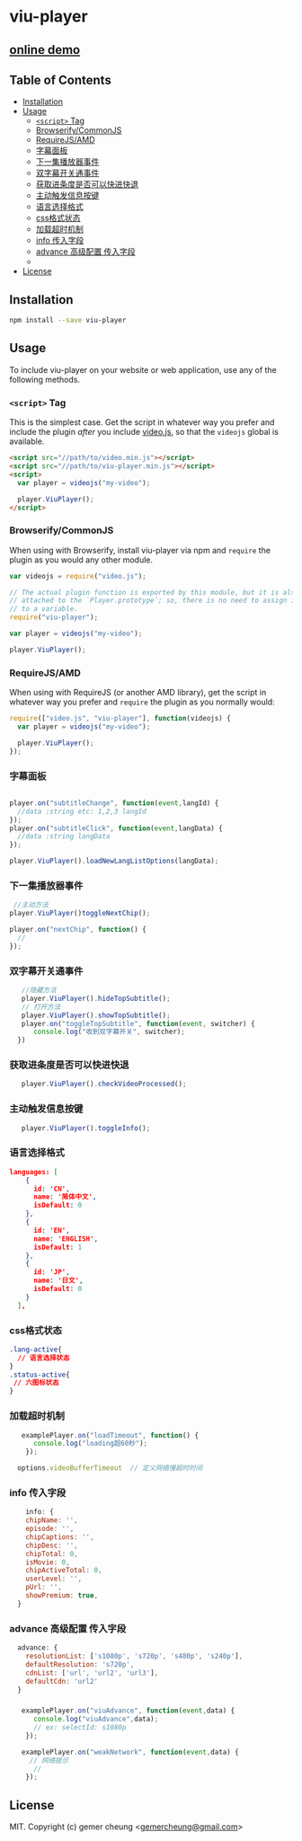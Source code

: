 # viu-player


## [online demo](http://blog.gemer.xyz/viu-player/)  
## Table of Contents

<!-- START doctoc generated TOC please keep comment here to allow auto update -->
<!-- DON'T EDIT THIS SECTION, INSTEAD RE-RUN doctoc TO UPDATE -->


- [Installation](#installation)
- [Usage](#usage)
  - [`<script>` Tag](#script-tag)
  - [Browserify/CommonJS](#browserifycommonjs)
  - [RequireJS/AMD](#requirejsamd)
  - [字幕面板](#%E5%AD%97%E5%B9%95%E9%9D%A2%E6%9D%BF)
  - [下一集播放器事件](#%E4%B8%8B%E4%B8%80%E9%9B%86%E6%92%AD%E6%94%BE%E5%99%A8%E4%BA%8B%E4%BB%B6)
  - [双字幕开关通事件](#%E5%8F%8C%E5%AD%97%E5%B9%95%E5%BC%80%E5%85%B3%E9%80%9A%E4%BA%8B%E4%BB%B6)
  - [获取进条度是否可以快进快退](#%E8%8E%B7%E5%8F%96%E8%BF%9B%E6%9D%A1%E5%BA%A6%E6%98%AF%E5%90%A6%E5%8F%AF%E4%BB%A5%E5%BF%AB%E8%BF%9B%E5%BF%AB%E9%80%80)
  - [主动触发信息按键](#%E4%B8%BB%E5%8A%A8%E8%A7%A6%E5%8F%91%E4%BF%A1%E6%81%AF%E6%8C%89%E9%94%AE)
  - [语言选择格式](#%E8%AF%AD%E8%A8%80%E9%80%89%E6%8B%A9%E6%A0%BC%E5%BC%8F)
  - [css格式状态](#css%E6%A0%BC%E5%BC%8F%E7%8A%B6%E6%80%81)
  - [加载超时机制](#%E5%8A%A0%E8%BD%BD%E8%B6%85%E6%97%B6%E6%9C%BA%E5%88%B6)
  - [info 传入字段](#info-%E4%BC%A0%E5%85%A5%E5%AD%97%E6%AE%B5)
  - [advance 高级配置 传入字段](#advance-%E9%AB%98%E7%BA%A7%E9%85%8D%E7%BD%AE-%E4%BC%A0%E5%85%A5%E5%AD%97%E6%AE%B5)
  - [](#)
- [License](#license)

<!-- END doctoc generated TOC please keep comment here to allow auto update -->

## Installation

```sh
npm install --save viu-player
```

## Usage

To include viu-player on your website or web application, use any of the following methods.

### `<script>` Tag

This is the simplest case. Get the script in whatever way you prefer and include the plugin _after_ you include [video.js][videojs], so that the `videojs` global is available.

```html
<script src="//path/to/video.min.js"></script>
<script src="//path/to/viu-player.min.js"></script>
<script>
  var player = videojs("my-video");

  player.ViuPlayer();
</script>
```

### Browserify/CommonJS

When using with Browserify, install viu-player via npm and `require` the plugin as you would any other module.

```js
var videojs = require("video.js");

// The actual plugin function is exported by this module, but it is also
// attached to the `Player.prototype`; so, there is no need to assign it
// to a variable.
require("viu-player");

var player = videojs("my-video");

player.ViuPlayer();
```

### RequireJS/AMD

When using with RequireJS (or another AMD library), get the script in whatever way you prefer and `require` the plugin as you normally would:

```js
require(["video.js", "viu-player"], function(videojs) {
  var player = videojs("my-video");

  player.ViuPlayer();
});
```

### 字幕面板

```js

player.on("subtitleChange", function(event,langId) {
  //data :string etc: 1,2,3 langId
});
player.on("subtitleClick", function(event,langData) {
  //data :string langData
});

player.ViuPlayer().loadNewLangListOptions(langData);
```

### 下一集播放器事件

```js
 //主动方法
player.ViuPlayer()toggleNextChip();

player.on("nextChip", function() {
  //
});
```

### 双字幕开关通事件

```js
   //隐藏方法
   player.ViuPlayer().hideTopSubtitle();   
   // 打开方法
   player.ViuPlayer().showTopSubtitle();
   player.on("toggleTopSubtitle", function(event, switcher) {
      console.log("收到双字幕开关", switcher);
  })
```

### 获取进条度是否可以快进快退
```js
   player.ViuPlayer().checkVideoProcessed();

```

### 主动触发信息按键
```js
   player.ViuPlayer().toggleInfo();

```

### 语言选择格式

```json
languages: [
    {
      id: 'CN',
      name: '简体中文',
      isDefault: 0
    },
    {
      id: 'EN',
      name: 'ENGLISH',
      isDefault: 1
    },
    {
      id: 'JP',
      name: '日文',
      isDefault: 0
    }
  ],
```

### css格式状态
 ```css
 .lang-active{
   // 语言选择状态
 }
 .status-active{
  // 六图标状态
 }

 ```

 ### 加载超时机制
```js
   examplePlayer.on("loadTimeout", function() {
      console.log("loading超60秒");
    });

  options.videoBufferTimeout  // 定义网络慢超时时间

```


 ### info 传入字段
```js
    info: {
    chipName: '',
    episode: '',
    chipCaptions: '',
    chipDesc: '',
    chipTotal: 0,
    isMovie: 0,
    chipActiveTotal: 0,
    userLevel: '',
    pUrl: '',
    showPremium: true,
  }
```

 ### advance 高级配置 传入字段
```js
  advance: {
    resolutionList: ['s1080p', 's720p', 's480p', 's240p'],
    defaultResolution: 's720p',
    cdnList: ['url', 'url2', 'url3'],
    defaultCdn: 'url2'
  }
```
 ### 
```js
   examplePlayer.on("viuAdvance", function(event,data) {
      console.log("viuAdvance",data);  
      // ex: selectId: s1080p
    });

   examplePlayer.on("weakNetwork", function(event,data) {
     // 网络提示
      //
    });
```
## License

MIT. Copyright (c) gemer cheung &lt;gemercheung@gmail.com&gt;

[videojs]: http://videojs.com/
